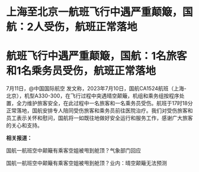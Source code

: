 # 上海至北京一航班飞行中遇严重颠簸，国航：2人受伤，航班正常落地

# 航班飞行中遇严重颠簸，国航：1名旅客和1名乘务员受伤，航班正常落地

7月11日，@中国国际航空 发文称，2023年7月10日，国航CA1524航班（上海-
北京），机型A330-300，在飞行过程中突遇晴空颠簸，机组和乘务组按程序处置，全力维护旅客安全，在此过程中一名旅客和一名乘务员受伤。航班于17时18分正常落地，国航安排专人陪同受伤旅客和乘务员前往医院治疗。我们对受伤旅客和员工表示关怀和慰问，国航将一如既往地做好安全运行和服务工作，感谢广大旅客的关心和支持。

**相关报道：**

国航一航班空中颠簸有乘客空姐被甩到舱顶？气象部门回应

国航一航班空中颠簸有乘客空姐被甩到舱顶？业内：晴空颠簸无法预测

